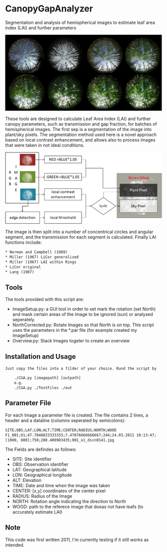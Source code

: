 # CanopyGapAnalyzer

Segmentation and analysis of hemispherical images to estimate leaf area index (LAI) and further parameters

![figure](doc/TSsmall.jpg)

These tools are designed to calculate Leaf Area Index (LAI) and further canopy parameters, such as transmission and gap fraction, for batches of hemispherical images.
The first sep is a segmentation of the image into plant/sky pixels. The segmentation method used here is a novel approach based on local contrast enhancement, and allows also to process images that were taken in not ideal conditions. 

![segmentation](doc/segmentation.png)

The image is then split into a number of concentrical circles and angular segment, and the transmission for each segment is calculated. Finally LAI functions include:

	* Norman and Campbell (1989)
	* Miller (1967) LiCor generalized
	* Miller (1967) LAI within Rings
	* LiCor original
	* Lang (1987)

## Tools
The tools provided with this script are:
* ImageSetup.py: a GUI tool in order to set mark the rotation (set North) and mask certain areas of the image to be ignored (sun) or analysed seperately.
* NorthCorrected.py: Rotate Images so that North is on top. This script uses the parameters in the *.par file (for example created my ImageSetup)
* Overview.py: Stack Images togeter to create an overview

## Installation and Usage

	Just copy the files into a filder of your choice. Rund the script by
```	
	./CGA.py [imagepath] [outpath]
	e.g.
	./CGA.py ./TestFiles ./out
```	
	
## Parameter File
For each Image a parameter file is created. The file contains 2 lines, a header and a dataline (columns seperated by semicolons):
```
SITE;OBS;LAT;LON;ALT;TIME;CENTER;RADIUS;NORTH;WOOD
F1_001;O1;47.7048833333333;7.47076666666667;244;24.03.2011 10:13:47;[1000, 800];750;280.400983435;001_o1_dscn0141.jpg
```
The Fields are defindes as follows:
* SITE: Site identifier
* OBS: Observation identifier
* LAT: Geographical latitude
* LON: Geographical longitude
* ALT: Elevation
* TIME: Date and time when the image was taken
* CENTER: [x,y]  coordinates of the center pixel
* RADIUS: Radius of the Image
* NORTH: Rotation angle indicating the direction to North
* WOOD: path to the referece image that doeas not have leafs (to accurately estimate LAI)

## Note
This code was first written 2011, I'm currently testing if it still works as intended. 
	